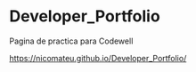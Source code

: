 # Developer_Portfolio
Pagina de practica para Codewell


https://nicomateu.github.io/Developer_Portfolio/
